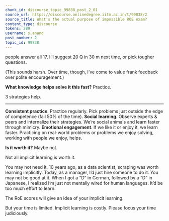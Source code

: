 ```yaml
---
chunk_id: discourse_topic_99838_post_2_01
source_url: https://discourse.onlinedegree.iitm.ac.in/t/99838/2
source_title: What's the actual purpose of impossible ROE exam?
content_type: discourse
tokens: 289
username: s.anand
post_number: 2
topic_id: 99838
---
```


 people answer all 17, I’ll suggest 20 Q in 30 m next time, or pick tougher questions.

(This sounds harsh. Over time, though, I’ve come to value frank feedback over polite encouragement.)

**What knowledge helps solve it this fast?** Practice.

3 strategies help.

---

**Consistent practice**. Practice regularly. Pick problems just outside the edge of competence (fail 50% of the time).
**Social learning**. Observe experts &amp; peers and internalize their strategies. We’re social animals and learn faster through mimicry.
**Emotional engagement**. If we like it or enjoy it, we learn faster. Practicing on real-world problems or problems we enjoy solving, working with people we enjoy, helps.

**Is it worth it?** Maybe not.

Not all implicit learning is worth it.

You may not need it. 10 years ago, as a data scientist, scraping was worth learning implicitly. Today, as a manager, I’d just hire someone to do it.
You may not be good at it. When I got a “D” in German, followed by a “D” in Japanese, I realized I’m just not mentally wired for human languages. It’d be too much effort to learn.

The RoE scores will give an idea of your implicit learning.

But your time is limited. Implicit learning is costly. Please focus your time judiciously.
